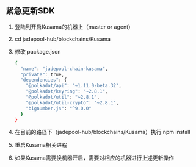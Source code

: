 ## 紧急更新SDK

1. 登陆到开启Kusama的机器上（master or agent）

2. cd jadepool-hub/blockchains/Kusama

3. 修改 package.json

   ```bash
   {
     "name": "jadepool-chain-kusama",
     "private": true,
     "dependencies": {
       "@polkadot/api": "~1.11.0-beta.32",
       "@polkadot/keyring": "~2.8.1",
       "@polkadot/util": "~2.8.1",
       "@polkadot/util-crypto": "~2.8.1",
       "bignumber.js": "^9.0.0"
     }
   }
   ```

4. 在目前的路径下（jadepool-hub/blockchains/Kusama）执行 npm install

5. 重启Kusama相关进程

6. 如果Kusama需要换机器开启，需要对相应的机器进行上述更新操作

